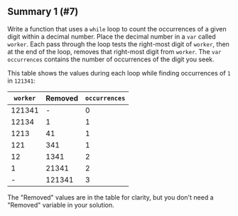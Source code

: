 ## Summary 1 (#7)

Write a function that uses a `while` loop to count the occurrences of a given
digit within a decimal number. Place the decimal number in a `var` called
`worker`. Each pass through the loop tests the right-most digit of `worker`,
then at the end of the loop, removes that right-most digit from `worker`. The
`var occurrences` contains the number of occurrences of the digit you seek.

This table shows the values during each loop while finding occurrences of `1`
in `121341`:

| `worker` | Removed | `occurrences` |
|----------|---------|---------------|
| 121341   | -       | 0             |
| 12134    | 1       | 1             |
| 1213     | 41      | 1             |
| 121      | 341     | 1             |
| 12       | 1341    | 2             |
| 1        | 21341   | 2             |
| -        | 121341  | 3             |

The "Removed" values are in the table for clarity, but you don't need a
"Removed" variable in your solution.